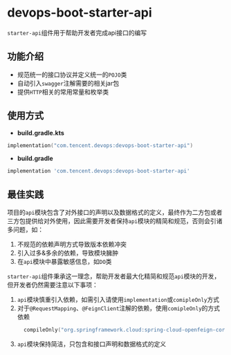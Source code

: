 # devops-boot-starter-api

`starter-api`组件用于帮助开发者完成api接口的编写

## 功能介绍
- 规范统一的接口协议并定义统一的`POJO`类
- 自动引入`swagger`注解需要的相关jar包
- 提供`HTTP`相关的常用常量和枚举类

## 使用方式
- **build.gradle.kts**

```kotlin
implementation("com.tencent.devops:devops-boot-starter-api")
```

- **build.gradle**

```groovy
implementation 'com.tencent.devops:devops-boot-starter-api'
```

## 最佳实践

项目的`api`模块包含了对外接口的声明以及数据格式的定义，最终作为二方包或者三方包提供给对外使用，因此需要开发者保持`api`模块的精简和规范，否则会引诸多问题，如：
1. 不规范的依赖声明方式导致版本依赖冲突
2. 引入过多&多余的依赖，导致模块臃肿
3. 在`api`模块中暴露敏感信息，如`DO`类

`starter-api`组件秉承这一理念，帮助开发者最大化精简和规范`api`模块的开发，但开发者仍然需要注意以下事项：
1. `api`模块慎重引入依赖，如需引入请使用`implementation`或`comipleOnly`方式
2. 对于`@RequestMapping`、`@FeignClient`注解的依赖，使用`comipleOnly`的方式依赖
    ```kotlin
      compileOnly("org.springframework.cloud:spring-cloud-openfeign-core")
    ```
3. `api`模块保持简洁，只包含和接口声明和数据格式的定义
